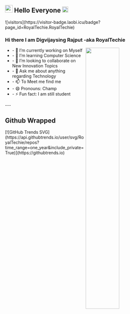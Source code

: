 <h2><img src="https://imgur.com/CTPzCrS.gif" height=25px width=25px> Hello Everyone <img src="https://imgur.com/TFzFv3D.gif" height=20px width=20px></h2>
![visitors](https://visitor-badge.laobi.icu/badge?page_id=RoyalTechie.RoyalTechie)
<br>
<h3> Hi there I am Digvijaysing Rajput -aka RoyalTechie </h3>
<img src="https://imgur.com/Z9n1y5S.gif" height=47% width=47% align="right" >
<ul>
<li>- 🔭 I’m currently working on Myself </li>
<li>- 🌱 I’m learning Computer Science </li>
<li>- 👯 I’m looking to collaborate on New Innovation Topics </li>
<li>- 💬 Ask me about anything regarding Technology </li>
<li>- 📫 To Meet me find me </li>
<li>- 😄 Pronouns: Champ </li>
<li>- ⚡ Fun fact: I am still student </li>
</ul>
---
<h2>Github Wrapped</h2>
[![GitHub Trends SVG](https://api.githubtrends.io/user/svg/RoyalTechie/repos?time_range=one_year&include_private=True)](https://githubtrends.io)
</div>
